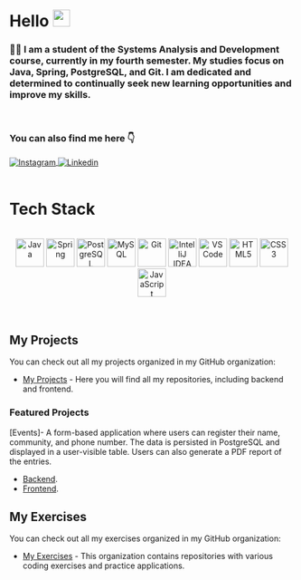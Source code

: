 # Hello <img src="https://media.giphy.com/media/hvRJCLFzcasrR4ia7z/giphy.gif" width="30">

### 👨‍🎓 I am a student of the Systems Analysis and Development course, currently in my fourth semester. My studies focus on Java, Spring, PostgreSQL, and Git. I am dedicated and determined to continually seek new learning opportunities and improve my skills.

<br/>

### You can also find me here 👇

<div>
<a href="https://www.instagram.com/jvitormusic/" target="_blank">
 <img align="center" src="https://img.shields.io/badge/Instagram-E4405F?style=for-the-badge&logo=instagram&logoColor=white" alt="Instagram"/>
</a>

<a href="https://www.linkedin.com/in/jo%C3%A3o-vitor-costa-rolim-05a971265/" target="_blank">
 <img align="center" src="https://img.shields.io/badge/LinkedIn-0077B5?style=for-the-badge&logo=linkedin&logoColor=white" alt="Linkedin"/>
</a>

</div>
<br>

# Tech Stack

<div align="center"><br>

<!-- Java -->
<img src="https://cdn.jsdelivr.net/gh/devicons/devicon/icons/java/java-original.svg" alt="Java" width="50" />

<!-- Spring -->
<img src="https://cdn.jsdelivr.net/gh/devicons/devicon/icons/spring/spring-original.svg" alt="Spring" width="50" />

<!-- PostgreSQL -->
<img src="https://cdn.jsdelivr.net/gh/devicons/devicon/icons/postgresql/postgresql-original.svg" alt="PostgreSQL" width="50" />

<!-- MySQL -->
<img src="https://cdn.jsdelivr.net/gh/devicons/devicon/icons/mysql/mysql-original-wordmark.svg" alt="MySQL" width="50" />

 <!-- Git -->
<img src="https://cdn.jsdelivr.net/gh/devicons/devicon/icons/git/git-original.svg" alt="Git" width="50" />

 <!-- IntelliJ IDEA -->
<img src="https://resources.jetbrains.com/storage/products/company/brand/logos/IntelliJ_IDEA_icon.svg" alt="IntelliJ IDEA" width="50" />

<!-- Visual Studio Code -->
<img src="https://cdn.jsdelivr.net/gh/devicons/devicon/icons/vscode/vscode-original.svg" alt="VS Code" width="50" />

<!-- HTML5 -->
<img src="https://cdn.jsdelivr.net/gh/devicons/devicon/icons/html5/html5-original.svg" alt="HTML5" width="50" />

<!-- CSS3 -->
<img src="https://cdn.jsdelivr.net/gh/devicons/devicon/icons/css3/css3-original.svg" alt="CSS3" width="50" />

<!-- JavaScript -->
<img src="https://cdn.jsdelivr.net/gh/devicons/devicon/icons/javascript/javascript-original.svg" alt="JavaScript" width="50" />

</div>
 
 <br/>
 <br>

## My Projects

You can check out all my projects organized in my GitHub organization:

- [My Projects](https://github.com/MeusProjetosPortfolio) - Here you will find all my repositories, including backend and frontend.

### Featured Projects

[Events]- A form-based application where users can register their name, community, and phone number. The data is persisted in PostgreSQL and displayed in a user-visible table. Users can also generate a PDF report of the entries.
 - [Backend](https://github.com/MeusProjetosPortfolio/evento-backend).
 - [Frontend](https://github.com/MeusProjetosPortfolio/evento-frontend).

## My Exercises

You can check out all my exercises organized in my GitHub organization:

- [My Exercises](https://github.com/MeusExercicios) - This organization contains repositories with various coding exercises and practice applications.

  
